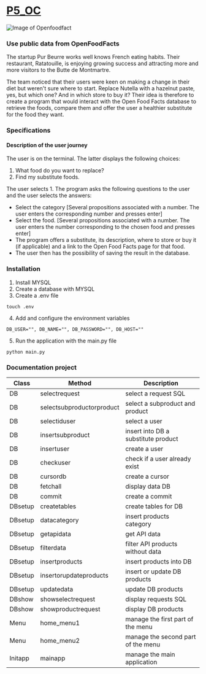 # [P5_OC](https://openclassrooms.com/fr/paths/68/projects/157/assignment)
![Image of Openfoodfact](https://stockagehelloassoprod.blob.core.windows.net/images/logos/open-food-facts_sb200x200_bb0x0x200x200.png)

### Use public data from OpenFoodFacts

The startup Pur Beurre works well knows French eating habits. Their restaurant, Ratatouille, is enjoying growing success and attracting more and more visitors to the Butte de Montmartre.

The team noticed that their users were keen on making a change in their diet but weren't sure where to start. Replace Nutella with a hazelnut paste, yes, but which one? And in which store to buy it? Their idea is therefore to create a program that would interact with the Open Food Facts database to retrieve the foods, compare them and offer the user a healthier substitute for the food they want.

### Specifications
#### Description of the user journey
The user is on the terminal. The latter displays the following choices:

1. What food do you want to replace?
2. Find my substitute foods.

The user selects 1. The program asks the following questions to the user and the user selects the answers:

- Select the category [Several propositions associated with a number. The user enters the corresponding number and presses enter]
- Select the food. [Several propositions associated with a number. The user enters the number corresponding to the chosen food and presses enter]
- The program offers a substitute, its description, where to store or buy it (if applicable) and a link to the Open Food Facts page for that food.
- The user then has the possibility of saving the result in the database.

### Installation
1. Install MYSQL
2. Create a database with MYSQL
3. Create a .env file
```
touch .env
```
4. Add and configure the environment variables
```
DB_USER="", DB_NAME="", DB_PASSWORD="", DB_HOST=""
```
5. Run the application with the main.py file
```
python main.py
```
### Documentation project
Class | Method | Description 
------------ | ------------- | -------------
 DB | selectrequest             | select a request SQL
 DB | selectsubproductorproduct | select a subproduct and product
 DB | selectiduser              | select a user
 DB | insertsubproduct          | insert into DB a substitute product 
 DB | insertuser                | create a user
 DB | checkuser                 | check if a user already exist
 DB | cursordb                  | create a cursor 
 DB | fetchall                  | display data DB
 DB | commit                    | create a commit
 DBsetup | createtables         | create tables for DB
 DBsetup | datacategory         | insert products category
 DBsetup | getapidata           | get API data
 DBsetup | filterdata           | filter API products without data
 DBsetup | insertproducts       | insert products into DB
 DBsetup | insertorupdateproducts | insert or update DB products
 DBsetup | updatedata           | update DB products
 DBshow  | showselectrequest    | display requests SQL
 DBshow  | showproductrequest   | display DB products 
 Menu    | home_menu1           | manage the first part of the menu
 Menu    | home_menu2           | manage the second part of the menu
 Initapp | mainapp              | manage the main application